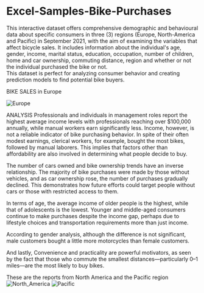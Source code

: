 # Excel-Samples-Bike-Purchases
This interactive dataset offers comprehensive demographic and behavioural data about specific consumers in three (3) regions (Europe, North-America and Pacific) in September 2021, with the aim of examining the variables that affect bicycle sales. 
It includes information about the individual's age, gender, income, marital status, education, occupation, number of children, home and car ownership, commuting distance, region and whether or not the individual purchased the bike or not.  
This dataset is perfect for analyzing consumer behavior and creating prediction models to find potential bike buyers.


BIKE SALES in Europe

![Europe](https://github.com/user-attachments/assets/2ccc4e54-3768-4e79-bb20-56f9f5e648e8)
 
 ANALYSIS
Professionals and individuals in management roles report the highest average income levels with professionals reaching over $100,000 annually, while manual workers earn significantly less.  Income, however, is not a reliable indicator of bike purchasing behavior. In spite of their often modest earnings, clerical workers, for example, bought the most bikes, followed by manual laborers. This implies that factors other than affordability are also involved in determining what people decide to buy.

The number of cars owned and bike ownership trends have an inverse relationship.  The majority of bike purchases were made by those without vehicles, and as car ownership rose, the number of purchases gradually declined.  This demonstrates how future efforts could target people without cars or those with restricted access to them.

In terms of age, the average income of older people is the highest, while that of adolescents is the lowest.  Younger and middle-aged consumers continue to make purchases despite the income gap, perhaps due to lifestyle choices and transportation requirements more than just income.

According to gender analysis, although the difference is not significant, male customers bought a little more motorcycles than female customers. 

And lastly, Convenience and practicality are powerful motivators, as seen by the fact that those who commute the smallest distances—particularly 0–1 miles—are the most likely to buy bikes.

These are the reports from North America and the Pacific region
![North_America](https://github.com/user-attachments/assets/a138b8a4-f1ac-4aa5-b242-14fc99420f64)
![Pacific](https://github.com/user-attachments/assets/b0133f57-b1eb-48f2-ba79-8d88d3810126)

